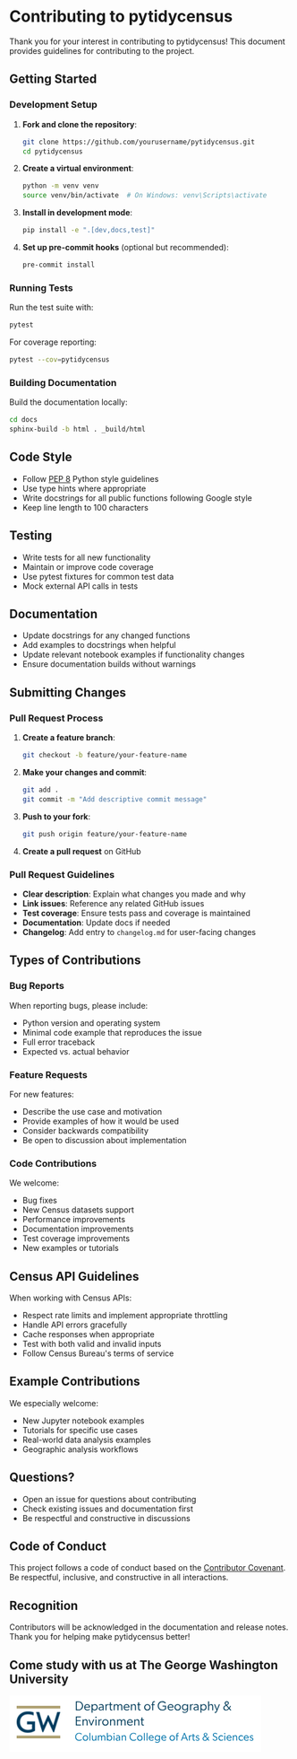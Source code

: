 # Contributing to pytidycensus

Thank you for your interest in contributing to pytidycensus! This document provides guidelines for contributing to the project.

## Getting Started

### Development Setup

1. **Fork and clone the repository**:
   ```bash
   git clone https://github.com/yourusername/pytidycensus.git
   cd pytidycensus
   ```

2. **Create a virtual environment**:
   ```bash
   python -m venv venv
   source venv/bin/activate  # On Windows: venv\Scripts\activate
   ```

3. **Install in development mode**:
   ```bash
   pip install -e ".[dev,docs,test]"
   ```

4. **Set up pre-commit hooks** (optional but recommended):
   ```bash
   pre-commit install
   ```

### Running Tests

Run the test suite with:
```bash
pytest
```

For coverage reporting:
```bash
pytest --cov=pytidycensus
```

### Building Documentation

Build the documentation locally:
```bash
cd docs
sphinx-build -b html . _build/html
```

## Code Style

- Follow [PEP 8](https://pep8.org/) Python style guidelines
- Use type hints where appropriate
- Write docstrings for all public functions following Google style
- Keep line length to 100 characters

## Testing

- Write tests for all new functionality
- Maintain or improve code coverage
- Use pytest fixtures for common test data
- Mock external API calls in tests

## Documentation

- Update docstrings for any changed functions
- Add examples to docstrings when helpful
- Update relevant notebook examples if functionality changes
- Ensure documentation builds without warnings

## Submitting Changes

### Pull Request Process

1. **Create a feature branch**:
   ```bash
   git checkout -b feature/your-feature-name
   ```

2. **Make your changes and commit**:
   ```bash
   git add .
   git commit -m "Add descriptive commit message"
   ```

3. **Push to your fork**:
   ```bash
   git push origin feature/your-feature-name
   ```

4. **Create a pull request** on GitHub

### Pull Request Guidelines

- **Clear description**: Explain what changes you made and why
- **Link issues**: Reference any related GitHub issues
- **Test coverage**: Ensure tests pass and coverage is maintained
- **Documentation**: Update docs if needed
- **Changelog**: Add entry to `changelog.md` for user-facing changes

## Types of Contributions

### Bug Reports

When reporting bugs, please include:
- Python version and operating system
- Minimal code example that reproduces the issue
- Full error traceback
- Expected vs. actual behavior

### Feature Requests

For new features:
- Describe the use case and motivation
- Provide examples of how it would be used
- Consider backwards compatibility
- Be open to discussion about implementation

### Code Contributions

We welcome:
- Bug fixes
- New Census datasets support
- Performance improvements
- Documentation improvements
- Test coverage improvements
- New examples or tutorials

## Census API Guidelines

When working with Census APIs:
- Respect rate limits and implement appropriate throttling
- Handle API errors gracefully
- Cache responses when appropriate
- Test with both valid and invalid inputs
- Follow Census Bureau's terms of service

## Example Contributions

We especially welcome:
- New Jupyter notebook examples
- Tutorials for specific use cases
- Real-world data analysis examples
- Geographic analysis workflows

## Questions?

- Open an issue for questions about contributing
- Check existing issues and documentation first
- Be respectful and constructive in discussions

## Code of Conduct

This project follows a code of conduct based on the [Contributor Covenant](https://www.contributor-covenant.org/). 
Be respectful, inclusive, and constructive in all interactions.

## Recognition

Contributors will be acknowledged in the documentation and release notes. 
Thank you for helping make pytidycensus better!

## Come study with us at The George Washington University

![GWU Geography & Environment](static/GWU_GE.png)